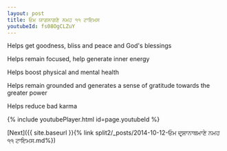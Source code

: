 ```yaml
---
layout: post
title: ਓਮ ਯਾਗਨਾਗਣੇ ਨਮਹ ੧੧ ਟਾਇਮਸ
youtubeId: fs08OgCLZuY
---
```

 
 
Helps get goodness, bliss and peace and God's blessings
 
Helps remain focused, help generate inner energy 
 
Helps boost physical and mental health 
 
Helps remain grounded and generates a sense of gratitude towards the greater power 
 
Helps reduce bad karma
 
 
 
 


{% include youtubePlayer.html id=page.youtubeId %}
 
[Next]({{ site.baseurl }}{% link  split2/_posts/2014-10-12-ਓਮ ਦਰ੍ਸ਼ਾਨਾਥਮਾਣੇ ਨਮਹ ੧੧ ਟਾਇਮਸ.md%})
 
